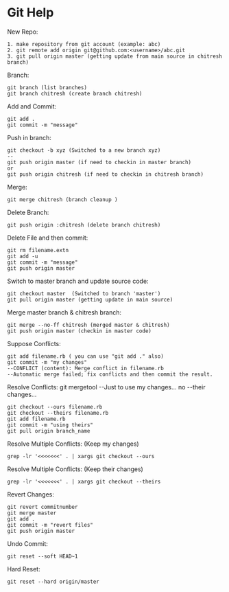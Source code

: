 Git Help
=======

New Repo:

    1. make repository from git account (example: abc)
    2. git remote add origin git@github.com:<username>/abc.git
    3. git pull origin master (getting update from main source in chitresh branch)

Branch:

    git branch (list branches)
    git branch chitresh (create branch chitresh)

Add and Commit:

    git add .
    git commit -m "message"

Push in branch:

    git checkout -b xyz (Switched to a new branch xyz)
    --
    git push origin master (if need to checkin in master branch)
    or
    git push origin chitresh (if need to checkin in chitresh branch)

Merge:
    
    git merge chitresh (branch cleanup )

Delete Branch:

    git push origin :chitresh (delete branch chitresh)

Delete File and then commit:

    git rm filename.extn
    git add -u
    git commit -m "message"
    git push origin master
    
Switch to master branch and update source code:

    git checkout master  (Switched to branch 'master')
    git pull origin master (getting update in main source)

Merge master branch & chitresh branch:

    git merge --no-ff chitresh (merged master & chitresh)
    git push origin master (checkin in master code)


Suppose Conflicts:

    git add filename.rb ( you can use "git add ." also)
    git commit -m "my changes"
    --CONFLICT (content): Merge conflict in filename.rb
    --Automatic merge failed; fix conflicts and then commit the result.

Resolve Conflicts:
    git mergetool
    --Just to use my changes... no
    --their changes...

    git checkout --ours filename.rb
    git checkout --theirs filename.rb
    git add filename.rb
    git commit -m "using theirs"
    git pull origin branch_name
    
Resolve Multiple Conflicts: (Keep my changes)

    grep -lr '<<<<<<<' . | xargs git checkout --ours
    
Resolve Multiple Conflicts: (Keep their changes)

    grep -lr '<<<<<<<' . | xargs git checkout --theirs

Revert Changes:

    git revert commitnumber
    git merge master
    git add .
    git commit -m "revert files"
    git push origin master

Undo Commit:

    git reset --soft HEAD~1 
    
Hard Reset:

    git reset --hard origin/master
